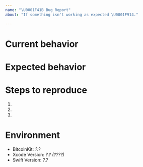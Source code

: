 ```yaml
---
name: "\U0001F41B Bug Report"
about: "If something isn't working as expected \U0001F914."

---
```


# Current behavior

<!--
Please paste the **developer tool** open (console tab) when you report a bug.
-->

# Expected behavior

# Steps to reproduce
1. 
2. 
3. 

# Environment

- BitcoinKit: *?.?*
- Xcode Version: *?.? (????)*
- Swift Version: *?.?*
